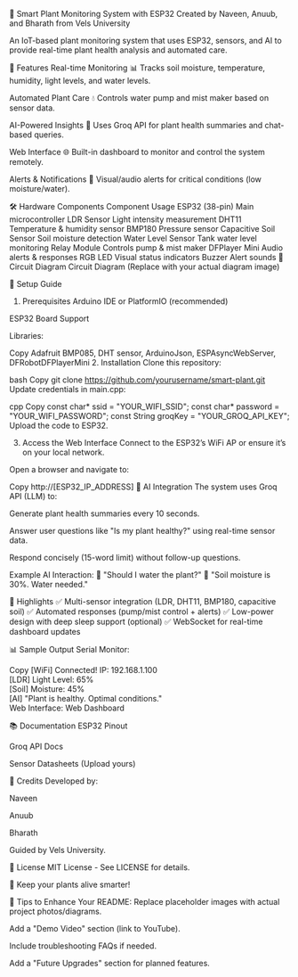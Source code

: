 🌱 Smart Plant Monitoring System with ESP32
Created by Naveen, Anuub, and Bharath from Vels University

An IoT-based plant monitoring system that uses ESP32, sensors, and AI to provide real-time plant health analysis and automated care.

🚀 Features
Real-time Monitoring
📊 Tracks soil moisture, temperature, humidity, light levels, and water levels.

Automated Plant Care
💧 Controls water pump and mist maker based on sensor data.

AI-Powered Insights
🧠 Uses Groq API for plant health summaries and chat-based queries.

Web Interface
🌐 Built-in dashboard to monitor and control the system remotely.

Alerts & Notifications
🔔 Visual/audio alerts for critical conditions (low moisture/water).

🛠 Hardware Components
Component	Usage
ESP32 (38-pin)	Main microcontroller
LDR Sensor	Light intensity measurement
DHT11	Temperature & humidity sensor
BMP180	Pressure sensor
Capacitive Soil Sensor	Soil moisture detection
Water Level Sensor	Tank water level monitoring
Relay Module	Controls pump & mist maker
DFPlayer Mini	Audio alerts & responses
RGB LED	Visual status indicators
Buzzer	Alert sounds
🔌 Circuit Diagram
Circuit Diagram
(Replace with your actual diagram image)

📝 Setup Guide
1. Prerequisites
Arduino IDE or PlatformIO (recommended)

ESP32 Board Support

Libraries:

Copy
Adafruit BMP085, DHT sensor, ArduinoJson, ESPAsyncWebServer, DFRobotDFPlayerMini
2. Installation
Clone this repository:

bash
Copy
git clone https://github.com/yourusername/smart-plant.git
Update credentials in main.cpp:

cpp
Copy
const char* ssid = "YOUR_WIFI_SSID";
const char* password = "YOUR_WIFI_PASSWORD";
const String groqKey = "YOUR_GROQ_API_KEY";
Upload the code to ESP32.

3. Access the Web Interface
Connect to the ESP32’s WiFi AP or ensure it’s on your local network.

Open a browser and navigate to:

Copy
http://[ESP32_IP_ADDRESS]
🤖 AI Integration
The system uses Groq API (LLM) to:

Generate plant health summaries every 10 seconds.

Answer user questions like "Is my plant healthy?" using real-time sensor data.

Respond concisely (15-word limit) without follow-up questions.

Example AI Interaction:
👤 "Should I water the plant?"
🤖 "Soil moisture is 30%. Water needed."

🌟 Highlights
✅ Multi-sensor integration (LDR, DHT11, BMP180, capacitive soil)
✅ Automated responses (pump/mist control + alerts)
✅ Low-power design with deep sleep support (optional)
✅ WebSocket for real-time dashboard updates

📊 Sample Output
Serial Monitor:

Copy
[WiFi] Connected! IP: 192.168.1.100  
[LDR] Light Level: 65%  
[Soil] Moisture: 45%  
[AI] "Plant is healthy. Optimal conditions."  
Web Interface:
Web Dashboard

📚 Documentation
ESP32 Pinout

Groq API Docs

Sensor Datasheets (Upload yours)

🙏 Credits
Developed by:

Naveen

Anuub

Bharath

Guided by Vels University.

📜 License
MIT License - See LICENSE for details.

🌿 Keep your plants alive smarter!

🎨 Tips to Enhance Your README:
Replace placeholder images with actual project photos/diagrams.

Add a "Demo Video" section (link to YouTube).

Include troubleshooting FAQs if needed.

Add a "Future Upgrades" section for planned features.
